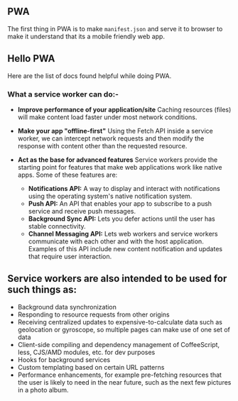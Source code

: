 ## PWA

The first thing in PWA is to make `manifest.json` and serve it to browser to make it 
understand that its a mobile friendly web app.

## Hello PWA 

Here are the list of docs found helpful while doing PWA.

### What a service worker can do:-

* **Improve performance of your application/site**
Caching resources (files) will make content load faster under most network conditions.

* **Make your app "offline-first"**
Using the Fetch API inside a service worker, we can intercept network requests and then modify the response with content other than the requested resource.

* **Act as the base for advanced features**
Service workers provide the starting point for features that make web applications work like native apps. Some of these features are:

    * **Notifications API:**
    A way to display and interact with notifications using the operating system's native notification system.
    * **Push API:**
    An API that enables your app to subscribe to a push service and receive push messages. 
    * **Background Sync API:**
    Lets you defer actions until the user has stable connectivity.
    * **Channel Messaging API:**
    Lets web workers and service workers communicate with each other and with the host application. Examples of this API       include new content notification and updates that require user interaction.


## Service workers are also intended to be used for such things as:

* Background data synchronization
* Responding to resource requests from other origins
* Receiving centralized updates to expensive-to-calculate data such as geolocation or gyroscope, so multiple pages can make  use of one set of data
* Client-side compiling and dependency management of CoffeeScript, less, CJS/AMD modules, etc. for dev purposes
* Hooks for background services
* Custom templating based on certain URL patterns
* Performance enhancements, for example pre-fetching resources that the user is likely to need in the near future, such as the next few pictures in a photo album.
